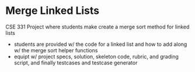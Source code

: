 # Merge Linked Lists 

CSE 331 Project where students make create a merge sort method for linked lists 

- students are provided w/ the code for a linked list and how to add along w/ the merge sort helper functions 
- equipt w/ project specs, solution, skeleton code, rubric, and grading script, and finally 
testcases and testcase generator